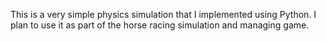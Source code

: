 This is a very simple physics simulation that I implemented using Python.
I plan to use it as part of the horse racing simulation and managing game. 